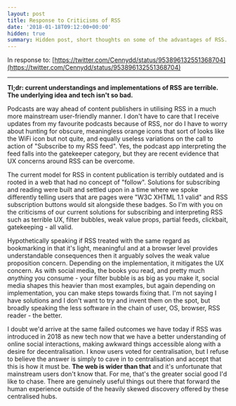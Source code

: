 ```yaml
---
layout: post
title: Response to Criticisms of RSS
date: '2018-01-18T09:12:00+00:00'
hidden: true
summary: Hidden post, short thoughts on some of the advantages of RSS.
---
```


In response to: [https://twitter.com/Cennydd/status/953896132551368704](https://twitter.com/Cennydd/status/953896132551368704)

---

**Tl;dr: current understandings and implementations of RSS are terrible. The underlying idea and tech isn't so bad.**

Podcasts are way ahead of content publishers in utilising RSS in a much more mainstream user-friendly manner. I don't have to care that I receive updates from my favourite podcasts because of RSS, nor do I have to worry about hunting for obscure, meaningless orange icons that sort of looks like the WiFi icon but not quite, and equally useless variations on the call to action of "Subscribe to my RSS feed". Yes, the podcast app interpreting the feed falls into the gatekeeper category, but they are recent evidence that UX concerns around RSS can be overcome.

The current model for RSS in content publication is terribly outdated and is rooted in a web that had no concept of "follow". Solutions for subscribing and reading were built and settled upon in a time where we spoke differently telling users that are pages were "W3C XHTML 1.1 valid" and RSS subscription buttons would sit alongside these badges. So I'm with you on the criticisms of our current solutions for subscribing and interpreting RSS such as terrible UX, filter bubbles, weak value props, partial feeds, clickbait, gatekeeping - all valid.

Hypothetically speaking if RSS treated with the same regard as bookmarking in that it's light, meaningful and at a browser level provides understandable consequences then it arguably solves the weak value proposition concern. Depending on the implementation, it mitigates the UX concern. As with social media, the books you read, and pretty much *anything* you consume - your filter bubble is as big as you make it, social media shapes this heavier than most examples, but again depending on implementation, you can make steps towards fixing that. I'm not saying I have solutions and I don't want to try and invent them on the spot, but broadly speaking the less software in the chain of user, OS, browser, RSS reader - the better.

I doubt we'd arrive at the same failed outcomes we have today if RSS was introduced in 2018 as new tech now that we have a better understanding of online social interactions, making awkward things accessible along with a desire for decentralisation. I know users voted for centralisation, but I refuse to believe the answer is simply to cave in to centralisation and accept that this is how it must be. **The web is wider than that** and it's unfortunate that mainstream users don't know that. For me, that's the greater social good I'd like to chase. There are genuinely useful things out there that forward the human experience outside of the heavily skewed discovery offered by these centralised hubs.
